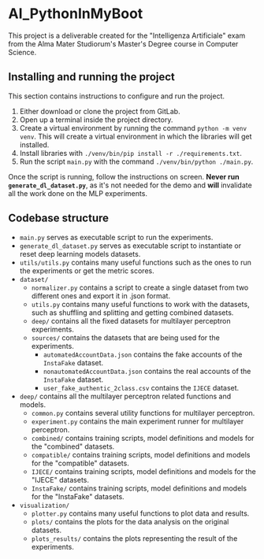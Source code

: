 # AI_PythonInMyBoot

This project is a deliverable created for the "Intelligenza Artificiale" exam from the Alma Mater Studiorum's Master's
Degree course in Computer Science.

## Installing and running the project

This section contains instructions to configure and run the project.

1. Either download or clone the project from GitLab.
2. Open up a terminal inside the project directory.
3. Create a virtual environment by running the command ``` python -m venv venv ```. This will create a virtual
   environment in which the libraries will get installed.
4. Install libraries with ``` ./venv/bin/pip install -r ./requirements.txt ```.
5. Run the script ``` main.py ``` with the command ``` ./venv/bin/python ./main.py ```.  

Once the script is running, follow the instructions on screen.
**Never run ```generate_dl_dataset.py```**, as it's not needed for the demo and **will** invalidate all the work done on
the MLP experiments.

## Codebase structure

- `main.py` serves as executable script to run the experiments.
- `generate_dl_dataset.py` serves as executable script to instantiate or reset deep learning models datasets.
- `utils/utils.py` contains many useful functions such as the ones to run the experiments or get the metric scores.
- `dataset/`
   - `normalizer.py` contains a script to create a single dataset from two different ones and export it in .json format.
   - `utils.py` contains many useful functions to work with the datasets, such as shuffling and splitting and getting combined datasets.
   - `deep/` contains all the fixed datasets for multilayer perceptron experiments.
   - `sources/` contains the datasets that are being used for the experiments.
      - `automatedAccountData.json` contains the fake accounts of the `InstaFake` dataset.
      - `nonautomatedAccountData.json` contains the real accounts of the `InstaFake` dataset.
      - `user_fake_authentic_2class.csv` contains the `IJECE` dataset.
- `deep/` contains all the multilayer perceptron related functions and models.
   - `common.py` contains several utility functions for multilayer perceptron.
   - `experiment.py` contains the main experiment runner for multilayer perceptron.
   - `combined/` contains training scripts, model definitions and models for the "combined" datasets.
   - `compatible/` contains training scripts, model definitions and models for the "compatible" datasets.
   - `IJECE/` contains training scripts, model definitions and models for the "IJECE" datasets.
   - `InstaFake/` contains training scripts, model definitions and models for the "InstaFake" datasets.
- `visualization/`
   - `plotter.py` contains many useful functions to plot data and results.
   - `plots/` contains the plots for the data analysis on the original datasets.
   - `plots_results/` contains the plots representing the result of the experiments.
